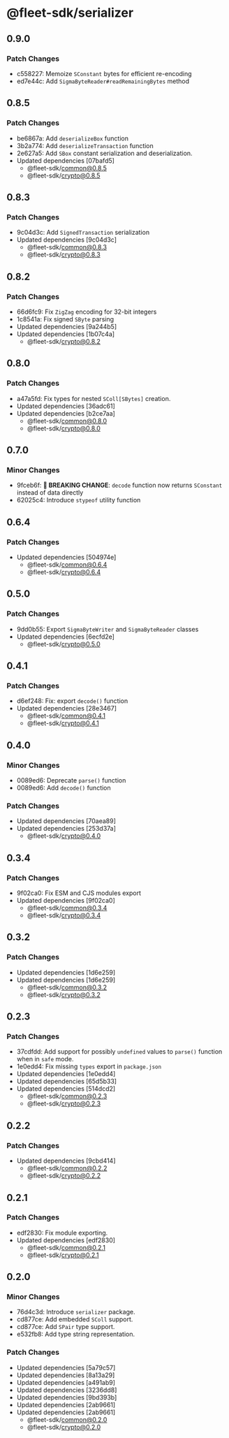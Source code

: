 # @fleet-sdk/serializer

## 0.9.0

### Patch Changes

- c558227: Memoize `SConstant` bytes for efficient re-encoding
- ed7e44c: Add `SigmaByteReader#readRemainingBytes` method

## 0.8.5

### Patch Changes

- be6867a: Add `deserializeBox` function
- 3b2a774: Add `deserializeTransaction` function
- 2e627a5: Add `SBox` constant serialization and deserialization.
- Updated dependencies [07bafd5]
  - @fleet-sdk/common@0.8.5
  - @fleet-sdk/crypto@0.8.5

## 0.8.3

### Patch Changes

- 9c04d3c: Add `SignedTransaction` serialization
- Updated dependencies [9c04d3c]
  - @fleet-sdk/common@0.8.3
  - @fleet-sdk/crypto@0.8.3

## 0.8.2

### Patch Changes

- 66d6fc9: Fix `ZigZag` encoding for 32-bit integers
- 1c8541a: Fix signed `SByte` parsing
- Updated dependencies [9a244b5]
- Updated dependencies [1b07c4a]
  - @fleet-sdk/crypto@0.8.2

## 0.8.0

### Patch Changes

- a47a5fd: Fix types for nested `SColl[SBytes]` creation.
- Updated dependencies [36adc61]
- Updated dependencies [b2ce7aa]
  - @fleet-sdk/common@0.8.0
  - @fleet-sdk/crypto@0.8.0

## 0.7.0

### Minor Changes

- 9fceb6f: **🚨 BREAKING CHANGE**: `decode` function now returns `SConstant` instead of data directly
- 62025c4: Introduce `stypeof` utility function

## 0.6.4

### Patch Changes

- Updated dependencies [504974e]
  - @fleet-sdk/common@0.6.4
  - @fleet-sdk/crypto@0.6.4

## 0.5.0

### Patch Changes

- 9dd0b55: Export `SigmaByteWriter` and `SigmaByteReader` classes
- Updated dependencies [6ecfd2e]
  - @fleet-sdk/crypto@0.5.0

## 0.4.1

### Patch Changes

- d6ef248: Fix: export `decode()` function
- Updated dependencies [28e3467]
  - @fleet-sdk/common@0.4.1
  - @fleet-sdk/crypto@0.4.1

## 0.4.0

### Minor Changes

- 0089ed6: Deprecate `parse()` function
- 0089ed6: Add `decode()` function

### Patch Changes

- Updated dependencies [70aea89]
- Updated dependencies [253d37a]
  - @fleet-sdk/crypto@0.4.0

## 0.3.4

### Patch Changes

- 9f02ca0: Fix ESM and CJS modules export
- Updated dependencies [9f02ca0]
  - @fleet-sdk/common@0.3.4
  - @fleet-sdk/crypto@0.3.4

## 0.3.2

### Patch Changes

- Updated dependencies [1d6e259]
- Updated dependencies [1d6e259]
  - @fleet-sdk/common@0.3.2
  - @fleet-sdk/crypto@0.3.2

## 0.2.3

### Patch Changes

- 37cdfdd: Add support for possibly `undefined` values to `parse()` function when in `safe` mode.
- 1e0edd4: Fix missing `types` export in `package.json`
- Updated dependencies [1e0edd4]
- Updated dependencies [65d5b33]
- Updated dependencies [514dcd2]
  - @fleet-sdk/common@0.2.3
  - @fleet-sdk/crypto@0.2.3

## 0.2.2

### Patch Changes

- Updated dependencies [9cbd414]
  - @fleet-sdk/common@0.2.2
  - @fleet-sdk/crypto@0.2.2

## 0.2.1

### Patch Changes

- edf2830: Fix module exporting.
- Updated dependencies [edf2830]
  - @fleet-sdk/common@0.2.1
  - @fleet-sdk/crypto@0.2.1

## 0.2.0

### Minor Changes

- 76d4c3d: Introduce `serializer` package.
- cd877ce: Add embedded `SColl` support.
- cd877ce: Add `SPair` type support.
- e532fb8: Add type string representation.

### Patch Changes

- Updated dependencies [5a79c57]
- Updated dependencies [8a13a29]
- Updated dependencies [a491ab9]
- Updated dependencies [3236dd8]
- Updated dependencies [9bd393b]
- Updated dependencies [2ab9661]
- Updated dependencies [2ab9661]
  - @fleet-sdk/common@0.2.0
  - @fleet-sdk/crypto@0.2.0
